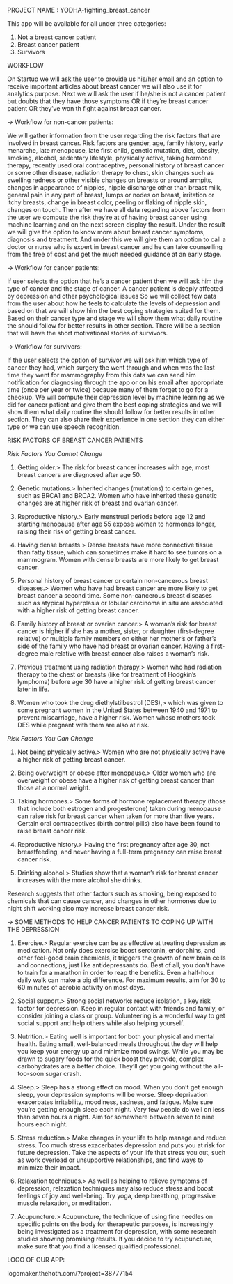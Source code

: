 PROJECT NAME : YODHA-fighting_breast_cancer

This app will be available for all under three categories:
 1. Not a breast cancer patient
 2. Breast cancer patient
 3. Survivors

WORKFLOW

On Startup we will ask the user to provide us his/her email and an option to receive important articles about breast cancer we will also use it for analytics purpose.
Next we will ask the user if he/she is not a cancer patient but doubts that they have those symptoms OR if they’re breast cancer patient OR they’ve won th fight against breast cancer.

-> Workflow for non-cancer patients:

We will gather information from the user regarding the risk factors that are involved in breast cancer.
Risk factors are gender, age, family history, early menarche, late menopause, late first child, genetic mutation, diet, obesity, smoking, alcohol, sedentary lifestyle, physically active, taking hormone therapy, recently used oral contraceptive, personal history of breast cancer or some other disease, radiation therapy to chest, skin changes such as swelling redness or other visible changes on breasts or around armpits, changes in appearance of nipples, nipple discharge other than breast milk, general pain in any part of breast, lumps or nodes on breast, irritation or itchy breasts, change in breast color, peeling or flaking of nipple skin, changes on touch.
Then after we have all data regarding above factors from the user we compute the risk they’re at of having breast cancer using machine learning and on the next screen display the result. Under the result we will give the option to know more about breast cancer symptoms, diagnosis and treatment.
And under this we will give them an option to call a doctor or nurse who is expert in breast cancer and he can take counselling from the free of cost and get the much needed guidance at an early stage.

-> Workflow for cancer patients:

If user selects the option that he’s a cancer patient then we will ask him the type of cancer and the stage of cancer. A cancer patient is deeply affected by depression and other psychological issues So we will collect few data from the user about how he feels to calculate the levels of depression and based on that we will show him the best coping strategies suited for them. Based on their cancer type and stage we will show them what daily routine the should follow for better results in other section. There will be a section that will have the short motivational stories of survivors.

-> Workflow for survivors:

If the user selects the option of survivor we will ask him which type of cancer they had, which surgery the went through and when was the last time they went for mammography from this data we can send him notification for diagnosing through the app or on his email after appropriate time (once per year or twice) because many of them forget to go for a checkup.
We will compute their depression level by machine learning as we did for cancer patient and give them the best coping strategies and we will show them what daily routine the should follow for better results in other section.
They can also share their experience in one section they can either type or we can use speech recognition.

RISK FACTORS OF BREAST CANCER PATIENTS

*Risk Factors You Cannot Change*
   
1. Getting older.> The risk for breast cancer increases with age; most breast cancers are diagnosed after age 50.

2. Genetic mutations.> Inherited changes (mutations) to certain genes, such as BRCA1 and BRCA2. Women who have inherited these genetic changes are at higher risk of breast and ovarian cancer.

3. Reproductive history.> Early menstrual periods before age 12 and starting menopause after age 55 expose women to hormones longer, raising their risk of getting breast cancer.

4. Having dense breasts.> Dense breasts have more connective tissue than fatty tissue, which can sometimes make it hard to see tumors on a mammogram. Women with dense breasts are more likely to get breast cancer.

5. Personal history of breast cancer or certain non-cancerous breast diseases.> Women who have had breast cancer are more likely to get breast cancer a second time. Some non-cancerous breast diseases such as atypical hyperplasia or lobular carcinoma in situ are associated with a higher risk of getting breast cancer.

6. Family history of breast or ovarian cancer.> A woman’s risk for breast cancer is higher if she has a mother, sister, or daughter (first-degree relative) or multiple family members on either her mother’s or father’s side of the family who have had breast or ovarian cancer. Having a first-degree male relative with breast cancer also raises a woman’s risk.

7. Previous treatment using radiation therapy.> Women who had radiation therapy to the chest or breasts (like for treatment of Hodgkin’s lymphoma) before age 30 have a higher risk of getting breast cancer later in life.

8. Women who took the drug diethylstilbestrol (DES),> which was given to some pregnant women in the United States between 1940 and 1971 to prevent miscarriage, have a higher risk. Women whose mothers took DES while pregnant with them are also at risk.

*Risk Factors You Can Change*

1. Not being physically active.> Women who are not physically active have a higher risk of getting breast cancer.

2. Being overweight or obese after menopause.> Older women who are overweight or obese have a higher risk of getting breast cancer than those at a normal weight.

3. Taking hormones.> Some forms of hormone replacement therapy (those that include both estrogen and progesterone) taken during menopause can raise risk for breast cancer when taken for more than five years. Certain oral contraceptives (birth control pills) also have been found to raise breast cancer risk.

4. Reproductive history.> Having the first pregnancy after age 30, not breastfeeding, and never having a full-term pregnancy can raise breast cancer risk.

5. Drinking alcohol.> Studies show that a woman’s risk for breast cancer increases with the more alcohol she drinks.

Research suggests that other factors such as smoking, being exposed to chemicals that can cause cancer, and changes in other hormones due to night shift working also may increase breast cancer risk.

-> SOME METHODS TO HELP CANCER PATIENTS TO COPING UP WITH THE DEPRESSION

1. Exercise.> Regular exercise can be as effective at treating depression as medication. Not only does exercise boost serotonin, endorphins, and other feel-good brain chemicals, it triggers the growth of new brain cells and connections, just like antidepressants do. Best of all, you don’t have to train for a marathon in order to reap the benefits. Even a half-hour daily walk can make a big difference. For maximum results, aim for 30 to 60 minutes of aerobic activity on most days.

2. Social support.> Strong social networks reduce isolation, a key risk factor for depression. Keep in regular contact with friends and family, or consider joining a class or group. Volunteering is a wonderful way to get social support and help others while also helping yourself.

3. Nutrition.> Eating well is important for both your physical and mental health. Eating small, well-balanced meals throughout the day will help you keep your energy up and minimize mood swings. While you may be drawn to sugary foods for the quick boost they provide, complex carbohydrates are a better choice. They’ll get you going without the all-too-soon sugar crash.

4. Sleep.> Sleep has a strong effect on mood. When you don’t get enough sleep, your depression symptoms will be worse. Sleep deprivation exacerbates irritability, moodiness, sadness, and fatigue. Make sure you’re getting enough sleep each night. Very few people do well on less than seven hours a night. Aim for somewhere between seven to nine hours each night.

5. Stress reduction.> Make changes in your life to help manage and reduce stress. Too much stress exacerbates depression and puts you at risk for future depression. Take the aspects of your life that stress you out, such as work overload or unsupportive relationships, and find ways to minimize their impact.

6. Relaxation techniques.> As well as helping to relieve symptoms of depression, relaxation techniques may also reduce stress and boost feelings of joy and well-being. Try yoga, deep breathing, progressive muscle relaxation, or meditation.

7. Acupuncture.> Acupuncture, the technique of using fine needles on specific points on the body for therapeutic purposes, is increasingly being investigated as a treatment for depression, with some research studies showing promising results. If you decide to try acupuncture, make sure that you find a licensed qualified professional.


LOGO OF OUR APP:

logomaker.thehoth.com/?project=38777154


 

